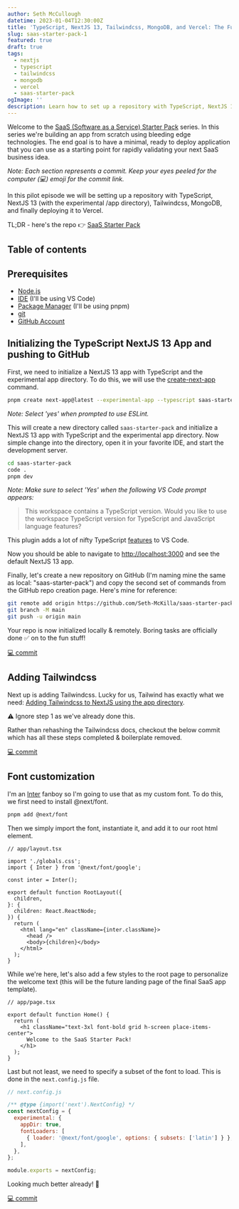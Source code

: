 ```yaml
---
author: Seth McCullough
datetime: 2023-01-04T12:30:00Z
title: 'TypeScript, NextJS 13, Tailwindcss, MongoDB, and Vercel: The Full Stack Dream Team'
slug: saas-starter-pack-1
featured: true
draft: true
tags:
  - nextjs
  - typescript
  - tailwindcss
  - mongodb
  - vercel
  - saas-starter-pack
ogImage: ''
description: Learn how to set up a repository with TypeScript, NextJS 13, Tailwindcss, MongoDB, and Vercel for efficient and effective full stack development.
---
```


Welcome to the [SaaS (Software as a Service) Starter Pack](https://mckilla.dev/tags/saas-starter-pack) series. In this series we're building an app from scratch using bleeding edge technologies. The end goal is to have a minimal, ready to deploy application that you can use as a starting point for rapidly validating your next SaaS business idea.

_Note: Each section represents a commit. Keep your eyes peeled for the computer (💻) emoji for the commit link._

In this pilot episode we will be setting up a repository with TypeScript, NextJS 13 (with the experimental /app directory), Tailwindcss, MongoDB, and finally deploying it to Vercel.

TL;DR - here's the repo 👉 [SaaS Starter Pack](https://github.com/Seth-McKilla/saas-starter-pack)

## Table of contents

## Prerequisites

- [Node.js](https://nodejs.org/en/)
- [IDE](https://code.visualstudio.com/) (I'll be using VS Code)
- [Package Manager](https://pnpm.io/) (I'll be using pnpm)
- [git](https://git-scm.com/)
- [GitHub Account](https://github.com/)

## Initializing the TypeScript NextJS 13 App and pushing to GitHub

First, we need to initialize a NextJS 13 app with TypeScript and the experimental app directory. To do this, we will use the [create-next-app](https://nextjs.org/docs/api-reference/create-next-app) command.

```bash
pnpm create next-app@latest --experimental-app --typescript saas-starter-pack
```

_Note: Select 'yes' when prompted to use ESLint._

This will create a new directory called `saas-starter-pack` and initialize a NextJS 13 app with TypeScript and the experimental app directory. Now simple change into the directory, open it in your favorite IDE, and start the development server.

```bash
cd saas-starter-pack
code .
pnpm dev
```

_Note: Make sure to select 'Yes' when the following VS Code prompt appears:_

> This workspace contains a TypeScript version. Would you like to use the workspace TypeScript version for TypeScript and JavaScript language features?

This plugin adds a lot of nifty TypeScript [features](https://beta.nextjs.org/docs/configuring/typescript#plugin-features) to VS Code.

Now you should be able to navigate to [http://localhost:3000](http://localhost:3000) and see the default NextJS 13 app.

Finally, let's create a new repository on GitHub (I'm naming mine the same as local: "saas-starter-pack") and copy the second set of commands from the GitHub repo creation page. Here's mine for reference:

```bash
git remote add origin https://github.com/Seth-McKilla/saas-starter-pack.git
git branch -M main
git push -u origin main
```

Your repo is now initialized locally & remotely. Boring tasks are officially done ✅ on to the fun stuff!

[💻 commit](https://github.com/Seth-McKilla/saas-starter-pack/tree/3a503138d86cc415cb83f5b151467571748615c1)

## Adding Tailwindcss

Next up is adding Tailwindcss. Lucky for us, Tailwind has exactly what we need: [Adding Tailwindcss to NextJS using the app directory](https://tailwindcss.com/docs/guides/nextjs#app-directory).

⚠️ Ignore step 1 as we've already done this.

Rather than rehashing the Tailwindcss docs, checkout the below commit which has all these steps completed & boilerplate removed.

[💻 commit](https://github.com/Seth-McKilla/saas-starter-pack/tree/e1d73a4b429f8aea9e1d6766483d644cf1369d89)

## Font customization

I'm an [Inter](https://fonts.google.com/specimen/Inter) fanboy so I'm going to use that as my custom font. To do this, we first need to install @next/font.

```bash
pnpm add @next/font
```

Then we simply import the font, instantiate it, and add it to our root html element.

```tsx
// app/layout.tsx

import './globals.css';
import { Inter } from '@next/font/google';

const inter = Inter();

export default function RootLayout({
  children,
}: {
  children: React.ReactNode;
}) {
  return (
    <html lang="en" className={inter.className}>
      <head />
      <body>{children}</body>
    </html>
  );
}
```

While we're here, let's also add a few styles to the root page to personalize the welcome text (this will be the future landing page of the final SaaS app template).

```tsx
// app/page.tsx

export default function Home() {
  return (
    <h1 className="text-3xl font-bold grid h-screen place-items-center">
      Welcome to the SaaS Starter Pack!
    </h1>
  );
}
```

Last but not least, we need to specify a subset of the font to load. This is done in the `next.config.js` file.

```js
// next.config.js

/** @type {import('next').NextConfig} */
const nextConfig = {
  experimental: {
    appDir: true,
    fontLoaders: [
      { loader: '@next/font/google', options: { subsets: ['latin'] } },
    ],
  },
};

module.exports = nextConfig;
```

Looking much better already! 🎉

[💻 commit](https://github.com/Seth-McKilla/saas-starter-pack/tree/bf8f43508ac8cb6ecf23291374085334d3afbcec)
